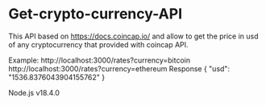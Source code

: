 # Get-crypto-currency-API

This API based on https://docs.coincap.io/ and allow to get the price in usd of any cryptocurrency that provided with coincap API.

Example:
http://localhost:3000/rates?currency=bitcoin
http://localhost:3000/rates?currency=ethereum
Response
{
    "usd": "1536.8376043904155762"
}

Node.js v18.4.0
